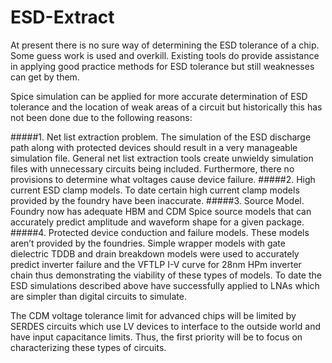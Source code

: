 # ESD-Extract
At present there is no sure way of determining the ESD tolerance of a chip. Some guess work is used and overkill. Existing tools do provide assistance in applying good practice methods for ESD tolerance but still weaknesses can get by them. 

Spice simulation can be applied for more accurate determination of ESD tolerance and the location of weak areas of a circuit but historically this has not been done due to the following reasons:

#####1. Net list extraction problem. The simulation of the ESD discharge path along with protected devices should result in a very manageable simulation file. General net list extraction tools create unwieldy simulation files with unnecessary circuits being included. Furthermore, there no provisions to determine what voltages cause device failure.
#####2. High current ESD clamp models. To date certain high current clamp models provided by the foundry have been inaccurate. 
#####3. Source Model. Foundry now has adequate HBM and CDM Spice source models that can accurately predict amplitude and waveform shape for a given package.
#####4. Protected device conduction and failure models. These models aren’t provided by the foundries. Simple wrapper models with gate dielectric TDDB and drain breakdown models were used to accurately predict inverter failure and the VFTLP I-V curve for 28nm HPm inverter chain thus demonstrating the viability of these types of models. 
To date the ESD simulations described above have successfully applied to LNAs which are simpler than digital circuits to simulate.

The CDM voltage tolerance limit for advanced chips will be limited by SERDES circuits which use LV devices to interface to the outside world and have input capacitance limits. Thus, the first priority will be to focus on characterizing these types of circuits.
